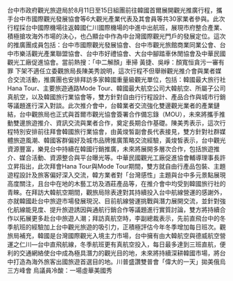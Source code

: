 台中市政府觀光旅遊局於8月11日至15日組團前往韓國首爾展開觀光推廣行程，攜手台中市國際觀光發展協會等6大觀光產業代表及其會員等共30家業者參與。此次行程採台中國際機場往返韓國仁川國際機場的中進中出航班，展現市府整合產業、積極搶攻海外市場的決心，也凸顯台中作為中台灣國際觀光門戶的發展定位。這次的推廣團成員包括：台中市國際觀光發展協會、台中市觀光旅館商業同業公會、台中市樂活觀光產業聯盟協會、台中市好禮協會、大台中腳踏車休閒協會及中華民國觀光工廠促進協會。當前熱搜：「中二解顏」車掃  黃捷、吳崢：顏寬恒貪污一審有罪 下架不適任立委觀旅局長陳美秀說明，這次行程不但舉辦觀光推介會與業者媒合交流活動，推廣團也安排拜訪多家韓國重量級觀光單位，包括：韓國最大旅行社Hana Tour、主要旅遊通路Mode Tour、韓國最大航空公司大韓航空、所屬子公司真航空，以及韓國旅行業協會等，雙方針對自由行行程設計、產品合作與城市行銷等議題進行深入對談。此次推介會中，台韓業者交流強化雙邊觀光業者的產業鏈結，台中觀旅局也正式與首爾市觀光協會簽署合作備忘錄（MOU），未來將攜手推動雙邊旅遊推介、資訊交流與業者合作，奠定長期合作基礎。陳美秀表示，這次行程特別安排前往拜會韓國旅行業協會，由黃焌皙副會長代表接見，雙方針對社群媒體旅遊風潮、韓國客群偏好及城市品牌推廣策略交流經驗，黃焌皙表示，台中觀光資源豐富，樂見台中持續在韓國行銷推廣，未來將展開多層次合作，包括旅遊推介、媒合活動、資源整合與平台曝光等。中華民國觀光工廠促進協會輔導理事長許立昇指出，此次拜會Hana Tour與Mode Tour期間，雙方就自由行產品包裝、主題遊程設計及旅客偏好深入交流，韓方業者對「台灣感性」主題與台中多元景點展現高度關注，且台中在地的木藝工坊及酒莊產品等，在推介會中均受到韓國旅行社的青睞。在拜訪大韓航空期間，觀旅局除表達對其持續投入台中航線營運的感謝外，亦就韓國赴台中旅遊市場發展現況、目前航線營運挑戰與潛力展開交流，並針對強化航線能見度、提升旅遊誘因與通航行銷合作等議題進行實質討論，雙方將持續合作以拓展更多赴台中旅遊人潮；拜訪真航空時，李副總裁表示，先前直飛台中的冬季航班的經驗加上台中觀光旅遊的吸引力，正積極評估今年冬季增加每日班次。觀旅局補充，韓國是台灣國際觀光入境主力市場，台中擁有由大韓航空與德威航空營運之仁川—台中直飛航線，冬季航班更有真航空投入，每日最多達到三班直航，便利的交通網絡使台中成為極具潛力的觀光目的地，未來將持續深耕韓國市場，將台中打造為海外旅客出國旅遊首選目的地。川普盛讚雙普會「偉大的一天」拋美俄烏三方峰會 烏議員冷酸：一場虛華美國秀